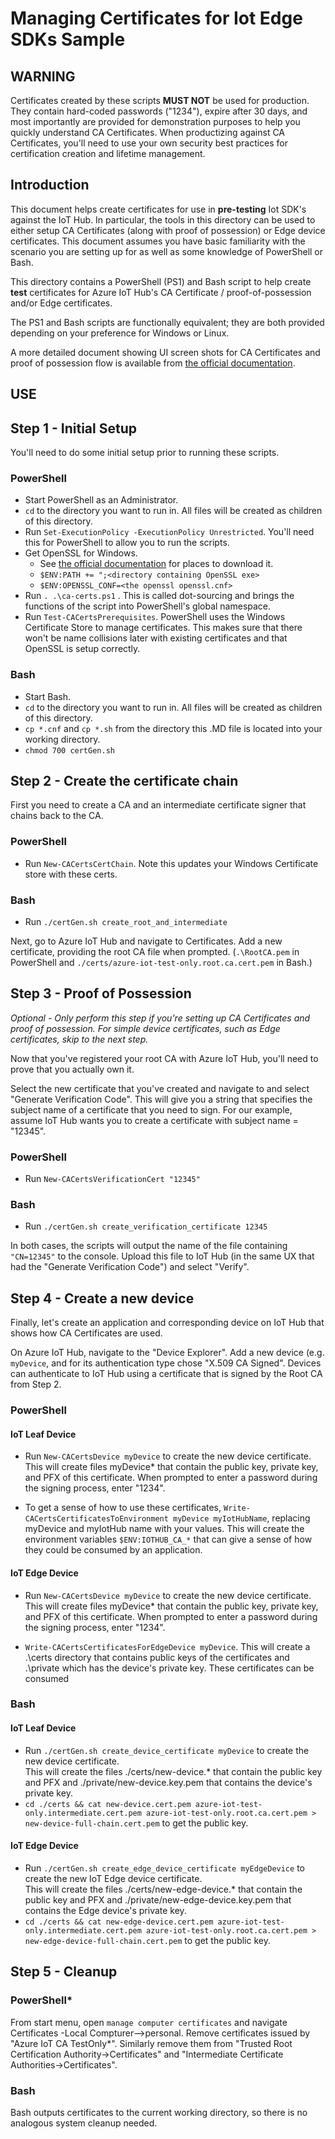 # Managing Certificates for Iot Edge SDKs Sample

## WARNING
Certificates created by these scripts **MUST NOT** be used for production.  They contain hard-coded passwords ("1234"), expire after 30 days, and most importantly are provided for demonstration purposes to help you quickly understand CA Certificates.  When productizing against CA Certificates, you'll need to use your own security best practices for certification creation and lifetime management.

## Introduction
This document helps create certificates for use in **pre-testing** Iot SDK's against the IoT Hub.  In particular, the tools in this directory can be used to either setup CA Certificates (along with proof of possession) or Edge device certificates.  This document assumes you have basic familiarity with the scenario you are setting up for as well as some knowledge of PowerShell or Bash.

This directory contains a PowerShell (PS1) and Bash script to help create **test** certificates for Azure IoT Hub's CA Certificate / proof-of-possession and/or Edge certificates.

The PS1 and Bash scripts are functionally equivalent; they are both provided depending on your preference for Windows or Linux.

A more detailed document showing UI screen shots for CA Certificates and proof of possession flow is available from [the official documentation].

## USE

## Step 1 - Initial Setup
You'll need to do some initial setup prior to running these scripts.

###  **PowerShell**
* Start PowerShell as an Administrator.
* `cd` to the directory you want to run in.  All files will be created as children of this directory.
* Run `Set-ExecutionPolicy -ExecutionPolicy Unrestricted`.  You'll need this for PowerShell to allow you to run the scripts.
* Get OpenSSL for Windows.  
  * See [the official documentation] for places to download it.
  * `$ENV:PATH += ";<directory containing OpenSSL exe>`
  * `$ENV:OPENSSL_CONF=<the openssl openssl.cnf>`
* Run `. .\ca-certs.ps1` .  This is called dot-sourcing and brings the functions of the script into PowerShell's global namespace.
* Run `Test-CACertsPrerequisites`.
 PowerShell uses the Windows Certificate Store to manage certificates.  This makes sure that there won't be name collisions later with existing certificates and that OpenSSL is setup correctly.

###  **Bash**
* Start Bash.
* `cd` to the directory you want to run in.  All files will be created as children of this directory.
* `cp *.cnf` and `cp *.sh` from the directory this .MD file is located into your working directory.
* `chmod 700 certGen.sh` 


## Step 2 - Create the certificate chain
First you need to create a CA and an intermediate certificate signer that chains back to the CA.

### **PowerShell**
* Run `New-CACertsCertChain`.  Note this updates your Windows Certificate store with these certs.

### **Bash**
* Run `./certGen.sh create_root_and_intermediate`

Next, go to Azure IoT Hub and navigate to Certificates.  Add a new certificate, providing the root CA file when prompted.  (`.\RootCA.pem` in PowerShell and `./certs/azure-iot-test-only.root.ca.cert.pem` in Bash.)

## Step 3 - Proof of Possession
*Optional - Only perform this step if you're setting up CA Certificates and proof of possession.  For simple device certificates, such as Edge certificates, skip to the next step.*

Now that you've registered your root CA with Azure IoT Hub, you'll need to prove that you actually own it.

Select the new certificate that you've created and navigate to and select  "Generate Verification Code".  This will give you a string that specifies the subject name of a certificate that you need to sign.  For our example, assume IoT Hub wants you to create a certificate with subject name = "12345".

### **PowerShell**
* Run  `New-CACertsVerificationCert "12345"`

### **Bash**
* Run `./certGen.sh create_verification_certificate 12345`

In both cases, the scripts will output the name of the file containing `"CN=12345"` to the console.  Upload this file to IoT Hub (in the same UX that had the "Generate Verification Code") and select "Verify".

## Step 4 - Create a new device
Finally, let's create an application and corresponding device on IoT Hub that shows how CA Certificates are used.

On Azure IoT Hub, navigate to the "Device Explorer".  Add a new device (e.g. `myDevice`, and for its authentication type chose "X.509 CA Signed".  Devices can authenticate to IoT Hub using a certificate that is signed by the Root CA from Step 2.

### **PowerShell**
#### IoT Leaf Device
* Run `New-CACertsDevice myDevice` to create the new device certificate.  
This will create files myDevice* that contain the public key, private key, and PFX of this certificate.  When prompted to enter a password during the signing process, enter "1234".

* To get a sense of how to use these certificates, `Write-CACertsCertificatesToEnvironment myDevice myIotHubName`, replacing myDevice and myIotHub name with your values.  This will create the environment variables `$ENV:IOTHUB_CA_*` that can give a sense of how they could be consumed by an application.

#### IoT Edge Device
* Run `New-CACertsDevice myDevice` to create the new device certificate.  
This will create files myDevice* that contain the public key, private key, and PFX of this certificate.  When prompted to enter a password during the signing process, enter "1234".

* `Write-CACertsCertificatesForEdgeDevice myDevice`.  This will create a .\certs directory that contains public keys of the certificates and .\private which has the device's private key.  These certificates can be consumed 

### **Bash**
#### IoT Leaf Device
* Run `./certGen.sh create_device_certificate myDevice` to create the new device certificate.  
  This will create the files ./certs/new-device.* that contain the public key and PFX and ./private/new-device.key.pem that contains the device's private key.  
* `cd ./certs && cat new-device.cert.pem azure-iot-test-only.intermediate.cert.pem azure-iot-test-only.root.ca.cert.pem > new-device-full-chain.cert.pem` to get the public key.
#### IoT Edge Device
* Run `./certGen.sh create_edge_device_certificate myEdgeDevice` to create the new IoT Edge device certificate.  
  This will create the files ./certs/new-edge-device.* that contain the public key and PFX and ./private/new-edge-device.key.pem that contains the Edge device's private key.  
* `cd ./certs && cat new-edge-device.cert.pem azure-iot-test-only.intermediate.cert.pem azure-iot-test-only.root.ca.cert.pem > new-edge-device-full-chain.cert.pem` to get the public key.

## Step 5 - Cleanup
### **PowerShell***
From start menu, open `manage computer certificates` and navigate Certificates -Local Compturer-->personal.  Remove certificates issued by "Azure IoT CA TestOnly*".  Similarly remove them from "Trusted Root Certification Authority->Certificates" and "Intermediate Certificate Authorities->Certificates".

### **Bash**
Bash outputs certificates to the current working directory, so there is no analogous system cleanup needed.

[the official documentation]: https://docs.microsoft.com/en-us/azure/iot-hub/iot-hub-security-x509-get-started
